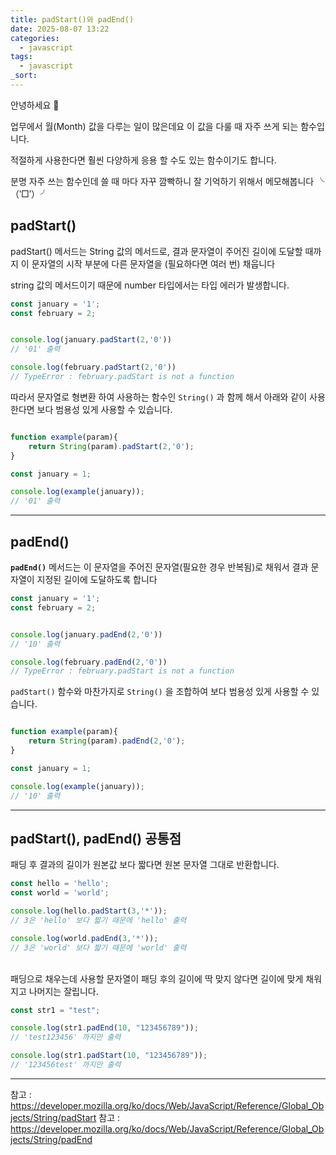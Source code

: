 ```yaml
---
title: padStart()와 padEnd()
date: 2025-08-07 13:22
categories:
  - javascript
tags:
  - javascript
_sort:
---
```

안녕하세요 🐸  

업무에서 월(Month) 값을 다루는 일이 많은데요 이 값을 다룰 때 자주 쓰게 되는 함수입니다.  

적절하게 사용한다면 훨씬 다양하게 응용 할 수도 있는 함수이기도 합니다.  

분명 자주 쓰는 함수인데 쓸 때 마다 자꾸 깜빡하니 잘 기억하기 위해서 메모해봅니다 ╰（‵□′）╯  

## padStart()

padStart() 메서드는 String 값의 메서드로, 결과 문자열이 주어진 길이에 도달할 때까지 이 문자열의 시작 부분에 다른 문자열을 (필요하다면 여러 번) 채웁니다

string 값의 메서드이기 때문에 number 타입에서는 타입 에러가 발생합니다.  


```javascript
const january = '1';
const february = 2;


console.log(january.padStart(2,'0'))
// '01' 출력

console.log(february.padStart(2,'0'))
// TypeError : february.padStart is not a function

```

따라서 문자열로 형변환 하여 사용하는 함수인 `String()` 과 함께 해서 아래와 같이 사용한다면 보다 범용성 있게 사용할 수 있습니다.  

```javascript

function example(param){
	return String(param).padStart(2,'0');
}

const january = 1;

console.log(example(january));
// '01' 출력

```

---
## padEnd()
**`padEnd()`** 메서드는 이 문자열을 주어진 문자열(필요한 경우 반복됨)로 채워서 결과 문자열이 지정된 길이에 도달하도록 합니다

```javascript
const january = '1';
const february = 2;


console.log(january.padEnd(2,'0'))
// '10' 출력

console.log(february.padEnd(2,'0'))
// TypeError : february.padStart is not a function
```

`padStart()` 함수와 마찬가지로 `String()` 을 조합하여 보다 범용성 있게 사용할 수 있습니다.  

```javascript

function example(param){
	return String(param).padEnd(2,'0');
}

const january = 1;

console.log(example(january));
// '10' 출력

```

---
## padStart(), padEnd() 공통점


패딩 후 결과의 길이가 원본값 보다 짧다면 원본 문자열 그대로 반환합니다.  

```javascript
const hello = 'hello';
const world = 'world';

console.log(hello.padStart(3,'*'));
// 3은 'hello' 보다 짧기 때문에 'hello' 출력 

console.log(world.padEnd(3,'*'));
// 3은 'world' 보다 짧기 때문에 'world' 출력
```
<br>
패딩으로 채우는데 사용할 문자열이 패딩 후의 길이에 딱 맞지 않다면 길이에 맞게 채워지고 나머지는 잘립니다.  

```javascript
const str1 = "test";

console.log(str1.padEnd(10, "123456789"));
// 'test123456' 까지만 출력

console.log(str1.padStart(10, "123456789"));
// '123456test' 까지만 출력
```



---
참고 : <https://developer.mozilla.org/ko/docs/Web/JavaScript/Reference/Global_Objects/String/padStart>
참고 : <https://developer.mozilla.org/ko/docs/Web/JavaScript/Reference/Global_Objects/String/padEnd>
